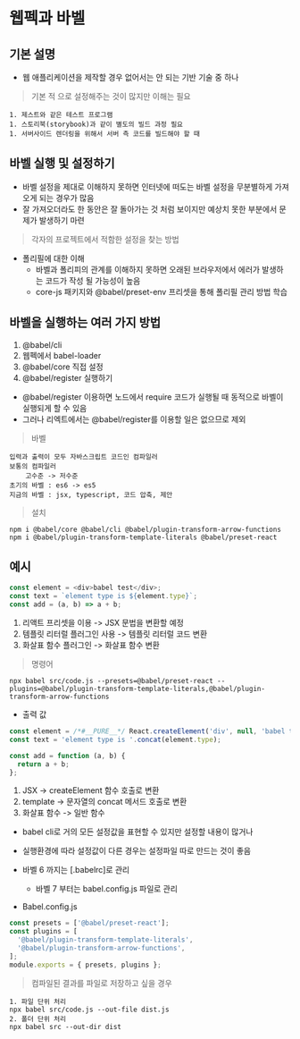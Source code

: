 # 웹펙과 바벨

## 기본 설명

- 웹 애플리케이션을 제작할 경우 없어서는 안 되는 기반 기술 중 하나

> 기본 적 으로 설정해주는 것이 많지만 이해는 필요

    1. 제스트와 같은 테스트 프로그램
    1. 스토리북(storybook)과 같이 별도의 빌드 과정 필요
    1. 서버사이드 렌더링을 위해서 서버 측 코드를 빌드해야 할 때

## 바벨 실행 및 설정하기

- 바벨 설정을 제대로 이해하지 못하면 인터넷에 떠도는 바벨 설정을 무분별하게 가져오게 되는 경우가 많음
- 잘 가져오더라도 한 동안은 잘 돌아가는 것 처럼 보이지만 예상치 못한 부분에서 문제가 발생하기 마련

> 각자의 프로젝트에서 적함한 설정을 찾는 방법

- 폴리필에 대한 이해
  - 바벨과 폴리피의 관계를 이해하지 못하면 오래된 브라우저에서 에러가 발생하는 코드가 작성 될 가능성이 높음
  - core-js 패키지와 @babel/preset-env 프리셋을 통해 폴리필 관리 방법 학습

## 바벨을 실행하는 여러 가지 방법

1. @babel/cli
1. 웹펙에서 babel-loader
1. @babel/core 직접 설정
1. @babel/register 실행하기

- @babel/register 이용하면 노드에서 require 코드가 실행될 때 동적으로 바벨이 실행되게 할 수 있음
- 그러나 리엑트에서는 @babel/register를 이용할 일은 없으므로 제외

> 바벨

    입력과 출력이 모두 자바스크립트 코드인 컴파일러
    보통의 컴파일러
        고수준 -> 저수준
    초기의 바벨 : es6 -> es5
    지금의 바벨 : jsx, typescript, 코드 압축, 제안

> 설치

    npm i @babel/core @babel/cli @babel/plugin-transform-arrow-functions
    npm i @babel/plugin-transform-template-literals @babel/preset-react

## 예시

```js
const element = <div>babel test</div>;
const text = `element type is ${element.type}`;
const add = (a, b) => a + b;
```

1. 리액트 프리셋을 이용 -> JSX 문법을 변환할 예정
2. 템플릿 리터럴 플러그인 사용 -> 템플릿 리터럴 코드 변환
3. 화살표 함수 플러그인 -> 화살표 함수 변환

> 명령어

    npx babel src/code.js --presets=@babel/preset-react --plugins=@babel/plugin-transform-template-literals,@babel/plugin-transform-arrow-functions

- 출력 값

```js
const element = /*#__PURE__*/ React.createElement('div', null, 'babel test');
const text = 'element type is '.concat(element.type);

const add = function (a, b) {
  return a + b;
};
```

1. JSX -> createElement 함수 호출로 변환
1. template -> 문자열의 concat 메서드 호출로 변환
1. 화살표 함수 -> 일반 함수

- babel cli로 거의 모든 설정값을 표현할 수 있지만 설정할 내용이 많거나
- 실행환경에 따라 설정값이 다른 경우는 설정파일 따로 만드는 것이 좋음

- 바벨 6 까지는 [.babelrc]로 관리

  - 바벨 7 부터는 babel.config.js 파일로 관리

- Babel.config.js

```js
const presets = ['@babel/preset-react'];
const plugins = [
  '@babel/plugin-transform-template-literals',
  '@babel/plugin-transform-arrow-functions',
];
module.exports = { presets, plugins };
```

> 컴파일된 결과를 파일로 저장하고 싶을 경우

    1. 파일 단위 처리
    npx babel src/code.js --out-file dist.js
    2. 폴더 단위 처리
    npx babel src --out-dir dist
